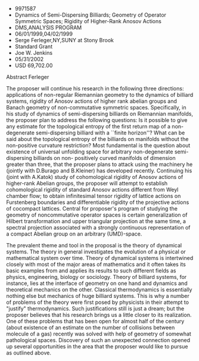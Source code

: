 
* 9971587
* Dynamics of Semi-Dispersing Billiards; Geometry of Operator Symmetric Spaces; Rigidity of Higher-Rank Anosov Actions
* DMS,ANALYSIS PROGRAM
* 06/01/1999,04/02/1999
* Serge Ferleger,NY,SUNY at Stony Brook
* Standard Grant
* Joe W. Jenkins
* 05/31/2002
* USD 69,702.00

Abstract Ferleger

The proposer will continue his research in the following three directions:
applications of non-regular Riemannian geometry to the dynamics of billiard
systems, rigidity of Anosov actions of higher rank abelian groups and Banach
geometry of non-commutative symmetric spaces. Specifically, in his study of
dynamics of semi-dispersing billiards on Riemannian manifolds, the proposer plan
to address the following questions: Is it possible to give any estimate for the
topological entropy of the first return map of a non-degenerate semi-dispersing
billiard with a ``finite horizon''? What can be said about the topological
entropy of the billiards on manifolds without the non-positive curvature
restriction? Most fundamental is the question about existence of universal
unfolding space for arbitrary non-degenerate semi-dispersing billiards on non-
positively curved manifolds of dimension greater than three, that the proposer
plans to attack using the machinery he (jointly with D.Burago and B.Kleiner) has
developed recently. Continuing his (joint with A.Katok) study of cohomological
rigidity of Anosov actions of higher-rank Abelian groups, the proposer will
attempt to establish cohomological rigidity of standard Anosov actions different
from Weyl chamber flow; to obtain infinitesimal tensor rigidity of lattice
actions on Furstenberg boundaries and differentiable rigidity of the projective
actions of cocompact lattices. Central for proposer's program of studying the
geometry of noncommutative operator spaces is certain generalization of Hilbert
transformation and upper triangular projection at the same time, a spectral
projection associated with a strongly continuous representation of a compact
Abelian group on an arbitrary (UMD)-space.

The prevalent theme and tool in the proposal is the theory of dynamical systems.
The theory in general investigates the evolution of a physical or mathematical
system over time. Theory of dynamical systems is intertwined closely with most
of the major areas of mathematics and it often takes its basic examples from and
applies its results to such different fields as physics, engineering, biology or
sociology. Theory of billiard systems, for instance, lies at the interface of
geometry on one hand and dynamics and theoretical mechanics on the other.
Classical thermodynamics is essentially nothing else but mechanics of huge
billiard systems. This is why a number of problems of the theory were first
posed by physicists in their attempt to "justify" thermodynamics. Such
justifications still is just a dream; but the proposer believes that his
research brings us a little closer to its realization. One of these problems
that has been open for almost half of the century (about existence of an
estimate on the number of collisions between molecule of a gas) recently was
solved with help of geometry of somewhat pathological spaces. Discovery of such
an unexpected connection opened up several opportunities in the area that the
proposer would like to pursue as outlined above.
